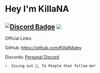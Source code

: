 # Hey I'm KillaNA  
[![Discord Badge](https://img.shields.io/badge/-Discord-9B9B9B?style=flat-square&logo=Discord&logoColor=white)](https://discord.gg/killana) 
![](https://komarev.com/ghpvc/?username=MegatonDev&color=151515&label=Visitors)
---
Official Links:



GitHub: https://github.com/KillaNAdev

Discords:
[Personal Discord](https://discord.gg/killana)

```zsh
>  Giving out 🍪, To People that follow me!
```

